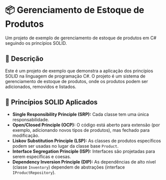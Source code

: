 # 📦 Gerenciamento de Estoque de Produtos

Um projeto de exemplo de gerenciamento de estoque de produtos em C# seguindo os princípios SOLID.

## 📝 Descrição

Este é um projeto de exemplo que demonstra a aplicação dos princípios SOLID na linguagem de programação C#. O projeto é um sistema de gerenciamento de estoque de produtos, onde os produtos podem ser adicionados, removidos e listados.

## 🌟 Princípios SOLID Aplicados

- **Single Responsibility Principle (SRP):** Cada classe tem uma única responsabilidade.
- **Open/Closed Principle (OCP):** O código está aberto para extensão (por exemplo, adicionando novos tipos de produtos), mas fechado para modificação.
- **Liskov Substitution Principle (LSP):** As classes de produtos específicos podem ser usadas no lugar da classe base `Product`.
- **Interface Segregation Principle (ISP):** Interfaces são projetadas para serem específicas e coesas.
- **Dependency Inversion Principle (DIP):** As dependências de alto nível (classe `Inventory`) dependem de abstrações (interface `IProductRepository`).
